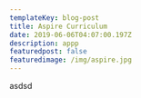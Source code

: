 ```yaml
---
templateKey: blog-post
title: Aspire Curriculum
date: 2019-06-06T04:07:00.197Z
description: appp
featuredpost: false
featuredimage: /img/aspire.jpg
---
```

asdsd
